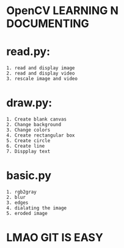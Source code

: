 # OpenCV LEARNING N DOCUMENTING

# read.py:
    1. read and display image
    2. read and display video
    3. rescale image and video

# draw.py:
    1. Create blank canvas
    2. Change background
    3. Change colors
    4. Create rectangular box
    5. Create circle
    6. Create line
    7. Dispplay text

# basic.py
    1. rgb2gray
    2. blur
    3. edges
    4. dialating the image
    5. eroded image

# LMAO GIT IS EASY
